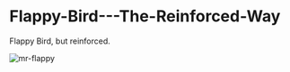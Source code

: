 # Flappy-Bird---The-Reinforced-Way
Flappy Bird, but reinforced.



![mr-flappy](https://github.com/user-attachments/assets/b608c825-7791-4ee4-8623-9754c7f9c9af)

